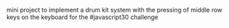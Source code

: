mini project to implement a drum kit system with the pressing of middle row keys on the keyboard for the #javascript30 challenge

